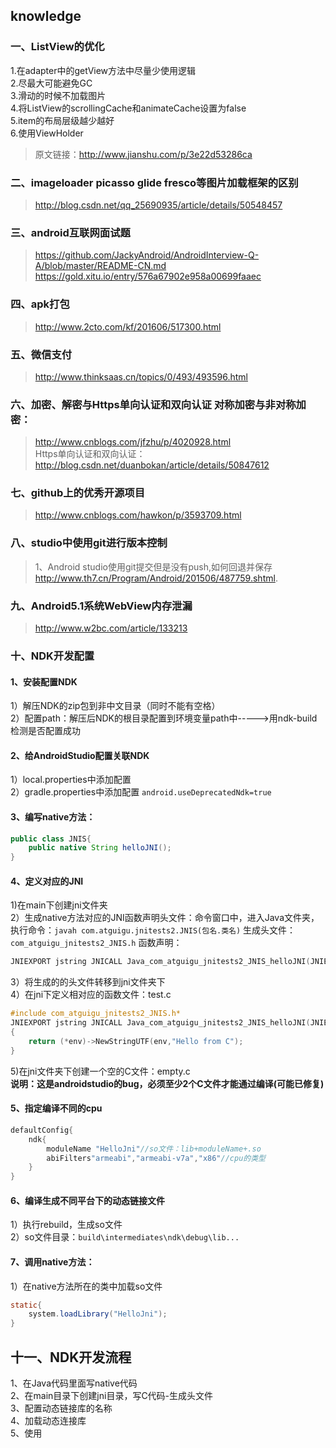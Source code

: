 ## knowledge     
### 一、ListView的优化     
1.在adapter中的getView方法中尽量少使用逻辑    
2.尽最大可能避免GC    
3.滑动的时候不加载图片    
4.将ListView的scrollingCache和animateCache设置为false   
5.item的布局层级越少越好    
6.使用ViewHolder
>原文链接：http://www.jianshu.com/p/3e22d53286ca

### 二、imageloader picasso glide fresco等图片加载框架的区别 
>http://blog.csdn.net/qq_25690935/article/details/50548457

### 三、android互联网面试题 
>https://github.com/JackyAndroid/AndroidInterview-Q-A/blob/master/README-CN.md 
>https://gold.xitu.io/entry/576a67902e958a00699faaec

### 四、apk打包 
>http://www.2cto.com/kf/201606/517300.html

### 五、微信支付 
>http://www.thinksaas.cn/topics/0/493/493596.html

### 六、加密、解密与Https单向认证和双向认证 对称加密与非对称加密： 
>http://www.cnblogs.com/jfzhu/p/4020928.html   
>Https单向认证和双向认证： 
>http://blog.csdn.net/duanbokan/article/details/50847612

### 七、github上的优秀开源项目 
>http://www.cnblogs.com/hawkon/p/3593709.html

### 八、studio中使用git进行版本控制 
>1、Android studio使用git提交但是没有push,如何回退并保存
http://www.th7.cn/Program/Android/201506/487759.shtml.     

### 九、Android5.1系统WebView内存泄漏 
>http://www.w2bc.com/article/133213

### 十、NDK开发配置 
#### 1、安装配置NDK
1）解压NDK的zip包到非中文目录（同时不能有空格）    
2）配置path：解压后NDK的根目录配置到环境变量path中----->用ndk-build检测是否配置成功
#### 2、给AndroidStudio配置关联NDK
1）local.properties中添加配置    
2）gradle.properties中添加配置
 `android.useDeprecatedNdk=true`
#### 3、编写native方法：
```java
public class JNIS{
    public native String helloJNI();
}
```
#### 4、定义对应的JNI
1)在main下创建jni文件夹    
2）生成native方法对应的JNI函数声明头文件：命令窗口中，进入Java文件夹，
 执行命令：`javah com.atguigu.jnitests2.JNIS(包名.类名)`
 生成头文件：`com_atguigu_jnitests2_JNIS.h`
 函数声明：
```c++
JNIEXPORT jstring JNICALL Java_com_atguigu_jnitests2_JNIS_helloJNI(JNIEnv* ,jobject);
```
 3）将生成的的头文件转移到jni文件夹下    
 4）在jni下定义相对应的函数文件：test.c
```c++
#include com_atguigu_jnitests2_JNIS.h*
JNIEXPORT jstring JNICALL Java_com_atguigu_jnitests2_JNIS_helloJNI(JNIEnv* env,jobject jobj)
{
    return (*env)->NewStringUTF(env,"Hello from C");
}
```
5)在jni文件夹下创建一个空的C文件：empty.c    
**说明：这是androidstudio的bug，必须至少2个C文件才能通过编译(可能已修复)**
#### 5、指定编译不同的cpu
```groovy
defaultConfig{
    ndk{
        moduleName "HelloJni"//so文件：lib+moduleName+.so
        abiFilters"armeabi","armeabi-v7a","x86"//cpu的类型
    }
}
```
#### 6、编译生成不同平台下的动态链接文件
1）执行rebuild，生成so文件    
2）so文件目录：`build\intermediates\ndk\debug\lib...`
#### 7、调用native方法：
1）在native方法所在的类中加载so文件
```java
static{
    system.loadLibrary("HelloJni");
}
```
## 十一、NDK开发流程 
1、在Java代码里面写native代码    
2、在main目录下创建jni目录，写C代码-生成头文件    
3、配置动态链接库的名称    
4、加载动态连接库    
5、使用    
